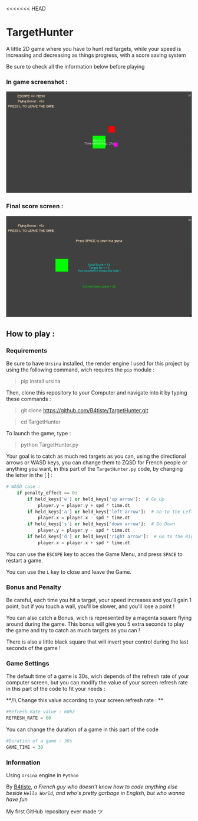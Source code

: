 <<<<<<< HEAD
# TargetHunter

A little 2D game where you have to hunt red targets, while your speed is increasing and decreasing as things progress, with a score saving system

Be sure to check all the information below before playing 

### In game screenshot : 
![alt text](https://github.com/B4tiste/TargetHunter/blob/main/Pictures/Game.PNG?raw=true "In Game Screenshot")

### Final score screen : 
![alt text](https://github.com/B4tiste/TargetHunter/blob/main/Pictures/Score.PNG?raw=true "Final ")

## How to play : 
### Requirements
Be sure to have `Ursina` installed, the render engine I used for this project by using the following command, wich requires the `pip` module :
> pip install ursina

Then, clone this repository to your Computer and navigate into it by typing these commands :
> git clone https://github.com/B4tiste/TargetHunter.git

> cd TargetHunter

To launch the game, type :
> python TargetHunter.py


Your goal is to catch as much red targets as you can, using the directional arrows or WASD keys, you can change them to ZQSD for French people or anything you want, in this part of the `TargetHunter.py` code, by changing the letter in the [ ] :

```python
# WASD case :
    if penalty_effect == 0:
        if held_keys['w'] or held_keys['up arrow']:  # Go Up
            player.y = player.y + spd * time.dt
        if held_keys['a'] or held_keys['left arrow']:  # Go to the Left
            player.x = player.x - spd * time.dt
        if held_keys['s'] or held_keys['down arrow']:  # Go Down
            player.y = player.y - spd * time.dt
        if held_keys['d'] or held_keys['right arrow']:  # Go to the Right
            player.x = player.x + spd * time.dt
```

You can use the `ESCAPE` key to acces the Game Menu, and press `SPACE` to restart a game.

You can use the `L` key to close and leave the Game.

### Bonus and Penalty
Be careful, each time you hit a target, your speed increases and you'll gain 1 point, but if you touch a wall, you'll be slower, and you'll lose a point !

You can also catch a Bonus, wich is represented by a magenta square flying around during the game. This bonus will give you 5 extra seconds to play the game and try to catch as much targets as you can !

There is also a little black square that will invert your control during the last seconds of the game !

### Game Settings
The default time of a game is 30s, wich depends of the refresh rate of your computer screen, but you can modify the value of your screen refresh rate in this part of the code to fit your needs :

**/!\ Change this value according to your screen refresh rate : **

```python
#Refresh Rate value : 60hz
REFRESH_RATE = 60
```

You can change the duration of a game in this part of the code

```python
#Duration of a game : 30s
GAME_TIME = 30
```

### Information

Using `Ursina` engine in `Python` 

By [B4tiste](github.com/B4tiste "Go to B4tiste GitHub Page"), *a French guy who doesn't know how to code anything else beside `Hello World`, and who's pretty garbage in English, but who wanna have fun*

My first GitHub repository ever made ツ
